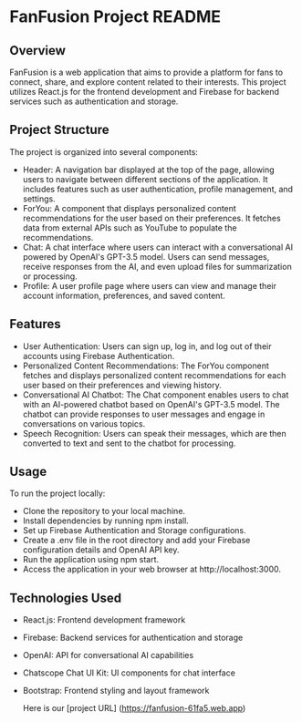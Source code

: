 # FanFusion Project README
## Overview
FanFusion is a web application that aims to provide a platform for fans to connect, share, and explore content related to their interests. This project utilizes React.js for the frontend development and Firebase for backend services such as authentication and storage.

## Project Structure
The project is organized into several components:

- Header: A navigation bar displayed at the top of the page, allowing users to navigate between different sections of the application. It includes features such as user authentication, profile management, and settings.
- ForYou: A component that displays personalized content recommendations for the user based on their preferences. It fetches data from external APIs such as YouTube to populate the recommendations.
- Chat: A chat interface where users can interact with a conversational AI powered by OpenAI's GPT-3.5 model. Users can send messages, receive responses from the AI, and even upload files for summarization or processing.
- Profile: A user profile page where users can view and manage their account information, preferences, and saved content.
## Features
- User Authentication: Users can sign up, log in, and log out of their accounts using Firebase Authentication.
- Personalized Content Recommendations: The ForYou component fetches and displays personalized content recommendations for each user based on their preferences and viewing history.
- Conversational AI Chatbot: The Chat component enables users to chat with an AI-powered chatbot based on OpenAI's GPT-3.5 model. The chatbot can provide responses to user messages and engage in conversations on various topics.
- Speech Recognition: Users can speak their messages, which are then converted to text and sent to the chatbot for processing.

## Usage
To run the project locally:

- Clone the repository to your local machine.
- Install dependencies by running npm install.
- Set up Firebase Authentication and Storage configurations.
- Create a .env file in the root directory and add your Firebase configuration details and OpenAI API key.
- Run the application using npm start.
- Access the application in your web browser at http://localhost:3000.
## Technologies Used
- React.js: Frontend development framework
- Firebase: Backend services for authentication and storage
- OpenAI: API for conversational AI capabilities
- Chatscope Chat UI Kit: UI components for chat interface
- Bootstrap: Frontend styling and layout framework

  Here is our [project URL] (https://fanfusion-61fa5.web.app) 

